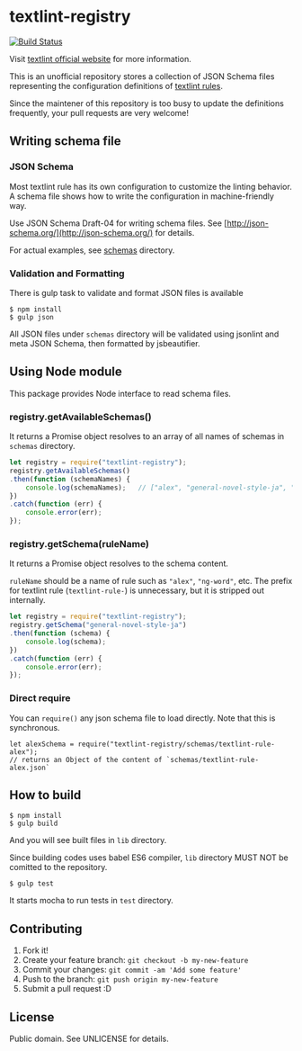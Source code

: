 # textlint-registry

[![Build Status](https://travis-ci.org/io-monad/textlint-registry.svg?branch=master)](https://travis-ci.org/io-monad/textlint-registry)

Visit [textlint official website](http://textlint.github.io/) for more information.

This is an unofficial repository stores a collection of JSON Schema files representing the configuration definitions of [textlint rules](https://github.com/textlint/textlint/wiki/Collection-of-textlint-rule).

Since the maintener of this repository is too busy to update the definitions frequently, your pull requests are very welcome!

## Writing schema file

### JSON Schema

Most textlint rule has its own configuration to customize the linting behavior. A schema file shows how to write the configuration in machine-friendly way.

Use JSON Schema Draft-04 for writing schema files. See [http://json-schema.org/](http://json-schema.org/) for details.

For actual examples, see [schemas](./schemas) directory.

### Validation and Formatting

There is gulp task to validate and format JSON files is available

```
$ npm install
$ gulp json
```

All JSON files under `schemas` directory will be validated using jsonlint and meta JSON Schema, then formatted by jsbeautifier.

## Using Node module

This package provides Node interface to read schema files.

### registry.getAvailableSchemas()

It returns a Promise object resolves to an array of all names of schemas in `schemas` directory.

```js
let registry = require("textlint-registry");
registry.getAvailableSchemas()
.then(function (schemaNames) {
    console.log(schemaNames);   // ["alex", "general-novel-style-ja", "incremental-headers", ...]
})
.catch(function (err) {
    console.error(err);
});
```

### registry.getSchema(ruleName)

It returns a Promise object resolves to the schema content.

`ruleName` should be a name of rule such as `"alex"`, `"ng-word"`, etc. The prefix for textlint rule (`textlint-rule-`) is unnecessary, but it is stripped out internally.

```js
let registry = require("textlint-registry");
registry.getSchema("general-novel-style-ja")
.then(function (schema) {
    console.log(schema);
})
.catch(function (err) {
    console.error(err);
});
```

### Direct require

You can `require()` any json schema file to load directly. Note that this is synchronous.

```
let alexSchema = require("textlint-registry/schemas/textlint-rule-alex");
// returns an Object of the content of `schemas/textlint-rule-alex.json`
```

## How to build

```
$ npm install
$ gulp build
```

And you will see built files in `lib` directory.

Since building codes uses babel ES6 compiler, `lib` directory MUST NOT be comitted to the repository.

```
$ gulp test
```

It starts mocha to run tests in `test` directory.

## Contributing

1. Fork it!
2. Create your feature branch: `git checkout -b my-new-feature`
3. Commit your changes: `git commit -am 'Add some feature'`
4. Push to the branch: `git push origin my-new-feature`
5. Submit a pull request :D

## License

Public domain. See UNLICENSE for details.
